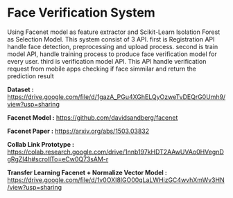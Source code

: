 # Face Verification System
Using Facenet model as feature extractor and Scikit-Learn Isolation Forest as Selection Model. This system consist of 3 API. first is Registration API handle face detection, preprocessing and upload process. second is train model API, handle training process to produce face verification model for every user. third is verification model API. This API handle verification request from mobile apps checking if face simmilar and return the prediction result

**Dataset               :** https://drive.google.com/file/d/1gazA_PGu4XGhELQyOzweTvDEQrG0Umh9/view?usp=sharing

**Facenet Model         :** https://github.com/davidsandberg/facenet

**Facenet Paper         :** https://arxiv.org/abs/1503.03832

**Collab Link Prototype :** https://colab.research.google.com/drive/1nnb197kHDT2AAwUVAo0HVegnDgRgZI4h#scrollTo=eCw0Q73sAM-r

**Transfer Learning Facenet + Normalize Vector Model :** https://drive.google.com/file/d/1v0OXI8lGO00qLaLWHizGC4wvhXmWv3HN/view?usp=sharing
